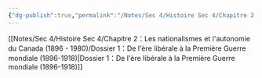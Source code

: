 ```yaml
---
{"dg-publish":true,"permalink":"/Notes/Sec 4/Histoire Sec 4/Chapitre 2：Les nationalismes et l'autonomie du Canada (1896 - 1945)/"}
---
```



[[Notes/Sec 4/Histoire Sec 4/Chapitre 2：Les nationalismes et l'autonomie du Canada (1896 - 1980)/Dossier 1：De l'ère libérale à la Première Guerre mondiale (1896-1918)\|Dossier 1：De l'ère libérale à la Première Guerre mondiale (1896-1918)]]


